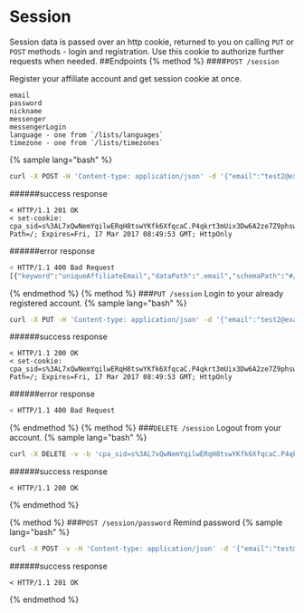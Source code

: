 # Session
Session data is passed over an http cookie, returned to you on calling `PUT` or `POST` methods - login and registration. Use this cookie to authorize further requests when needed.
##Endpoints
{% method %}
####`POST /session`

Register your affiliate account and get session cookie at once.
```
email
password
nickname
messenger
messengerLogin
language - one from `/lists/languages`
timezone - one from `/lists/timezones`
```
{% sample lang="bash" %}
```bash
curl -X POST -H 'Content-type: application/json' -d '{"email":"test2@example.com", "password":"1", "nickname":"my_nick", "messenger":"skype", "messengerLogin":"my_skype", "language":"ru"}' -v https://dashboard.everad.com/v2/session
```
######success response
```
< HTTP/1.1 201 OK
< set-cookie: cpa_sid=s%3AL7xQwNemYqilwERqH8tswYKfk6XfqcaC.P4qkrt3mUix3Dw6A2ze7Z9phswc%2FHIKqGYZ4YJyLYE0; Path=/; Expires=Fri, 17 Mar 2017 08:49:53 GMT; HttpOnly
```
######error response
```bash
< HTTP/1.1 400 Bad Request
[{"keyword":"uniqueAffiliateEmail","dataPath":".email","schemaPath":"#/properties/email/uniqueAffiliateEmail","params":{"keyword":"uniqueAffiliateEmail"},"message":"should pass \"uniqueAffiliateEmail\" keyword validation"}]
```
{% endmethod %}
{% method %}
###`PUT /session`
Login to your already registered account.
{% sample lang="bash" %}
```bash
curl -X PUT -H 'Content-type: application/json' -d '{"email":"test2@example.com", "password":"1"}' -v https://dashboard.everad.com/v2/session
```
######success response
```
< HTTP/1.1 200 OK
< set-cookie: cpa_sid=s%3AL7xQwNemYqilwERqH8tswYKfk6XfqcaC.P4qkrt3mUix3Dw6A2ze7Z9phswc%2FHIKqGYZ4YJyLYE0; Path=/; Expires=Fri, 17 Mar 2017 08:49:53 GMT; HttpOnly
```
######error response
```bash
< HTTP/1.1 400 Bad Request
```
{% endmethod %}
{% method %}
###`DELETE /session`
Logout from your account.
{% sample lang="bash" %}
```bash
curl -X DELETE -v -b 'cpa_sid=s%3AL7xQwNemYqilwERqH8tswYKfk6XfqcaC.P4qkrt3mUix3Dw6A2ze7Z9phswc%2FHIKqGYZ4YJyLYE0' https://dashboard.everad.com/v2/session
```
######success response
```
< HTTP/1.1 200 OK
```
{% endmethod %}

{% method %}
###`POST /session/password`
Remind password
{% sample lang="bash" %}
```bash
curl -X POST -v -H 'Content-type: application/json' -d '{"email":"test@example.com"} https://dashboard.everad.com/v2/session/password
```
######success response
```
< HTTP/1.1 201 OK
```
{% endmethod %}